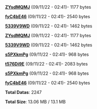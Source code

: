 [**ZYsdMQMJ**](/data/ZYsdMQMJ.txt) (09/11/22 - 02:41)- 1177 bytes

[**fyC4bE46**](/data/fyC4bE46.txt) (09/11/22 - 02:41)- 2540 bytes

[**5339V9WD**](/data/5339V9WD.txt) (09/11/22 - 02:41)- 1462 bytes

[**ZYsdMQMJ**](/data/ZYsdMQMJ.txt) (09/11/22 - 02:41)- 1177 bytes

[**5339V9WD**](/data/5339V9WD.txt) (09/11/22 - 02:41)- 1462 bytes

[**s5PXkmPg**](/data/s5PXkmPg.txt) (09/11/22 - 02:41)- 968 bytes

[**t576Di9E**](/data/t576Di9E.txt) (09/11/22 - 02:41)- 2083 bytes

[**s5PXkmPg**](/data/s5PXkmPg.txt) (09/11/22 - 02:41)- 968 bytes

[**fyC4bE46**](/data/fyC4bE46.txt) (09/11/22 - 02:41)- 2540 bytes

**Total Datas**: 2247

**Total Size**: 13.06 MB / 13.1 MB